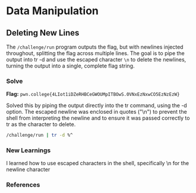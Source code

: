 # Data Manipulation

## Deleting New Lines
The `/challenge/run` program outputs the flag, but with newlines injected throughout, splitting the flag across multiple lines. 
The goal is to pipe the output into tr -d and use the escaped character `\n` to delete the newlines, turning the output into a single, complete flag string.

### Solve
**Flag:** `pwn.college{4LIot1iDZeRHBCeGWOUMpITBOwS.0VNxEzNxwCO5EzNzEzW}`

Solved this by piping the output directly into the tr command, using the -d option.
The escaped newline was enclosed in quotes ("\n") to prevent the shell from interpreting the newline and to ensure it was passed correctly to tr as the character to delete.

```bash
/challenge/run | tr -d %^
```

### New Learnings
I learned how to use escaped characters in the shell, specifically \n for the newline character

### References 

